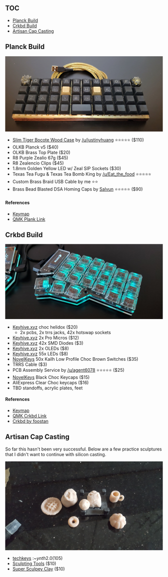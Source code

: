 ## TOC
- [Planck Build](#planck-build)
- [Crkbd Build](#crkbd-build)
- [Artisan Cap Casting](#artisan-cap-casting)

## Planck Build
![Photo](./planck/photo.jpg)
- [Slim Tiger Bocote Wood Case](https://imgur.com/a/taMeYja) by [/u/justinyhuang](https://old.reddit.com/u/justinyhuang) :star::star::star::star::star: ($110)
- OLKB Planck v5 ($40)
- OLKB Brass Top Plate ($20)
- R8 Purple Zealio 67g ($45)
- R8 Zealencio Clips ($45)
- 1.8mm Golden Yellow LED w/ Zeal SIP Sockets ($30)
- Texas Tea Fugu & Texas Tea Bomb King by [/u/Eat_the_food](https://old.reddit.com/user/eat_the_food) :star::star::star::star::star:
- Custom Brass Braid USB Cable by me :star::star:
- Brass Bead Blasted DSA Homing Caps by [Salvun](https://instagram.com/salvun/) :star::star::star::star::star: ($90)

#### References
- [Keymap](./planck/)  
- [QMK Plank Link](https://github.com/qmk/qmk_firmware/tree/master/keyboards/planck)  

## Crkbd Build
![Photo TBD](./crkbd/photo.jpg)
- [Keyhive.xyz](https://keyhive.xyz/) choc helidox ($20)
  - 2x pcbs, 2x trrs jacks, 42x hotswap sockets
- [Keyhive.xyz](https://keyhive.xyz/) 2x Pro Micros ($12)
- [Keyhive.xyz](https://keyhive.xyz/) 42x SMD Diodes ($3)
- [Keyhive.xyz](https://keyhive.xyz/) 2x OLEDs ($8)
- [Keyhive.xyz](https://keyhive.xyz/) 55x LEDs ($8)
- [NovelKeys](https://novelkeys.xyz/) 50x Kailh Low Profile Choc Brown Switches ($35)
- TRRS Cable ($3)
- PCB Assembly Service by [/u/agent6078](https://old.reddit.com/user/agent6078) :star::star::star::star::star: ($25)
- [NovelKeys](https://novelkeys.xyz/) Black Choc Keycaps ($15)
- AliExpress Clear Choc keycaps ($16)
- TBD standoffs, acrylic plates, feet

#### References
- [Keymap](./crkbd/)
- [QMK Crkbd Link](https://github.com/qmk/qmk_firmware/tree/master/keyboards/crkbd)
- [Crkbd by foostan](https://github.com/foostan/crkbd)



## Artisan Cap Casting
So far this hasn't been very successful. Below are a few practice sculptures that I didn't want to continue with silicon casting.  
  
![Photo](./casting/photo.jpg)
- [techkeys](https://techkeys.us/products/synth) :~$ynth 2.0 ($105)
- [Sculpting Tools](https://www.amazon.com/SE-DD312-12-Piece-Stainless-Carvers/dp/B000SVRSRY/) ($10)
- [Super Sculpey Clay](https://www.sculpey.com/super-sculpey/6-super-sculpey) ($10)

